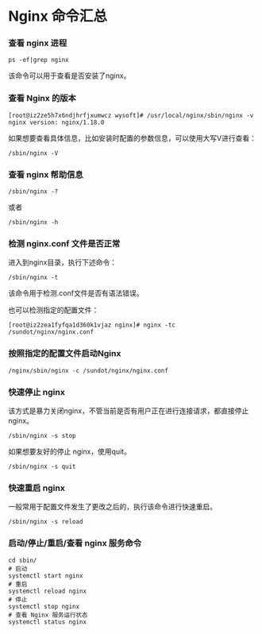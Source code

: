 # Nginx 命令汇总



### 查看 nginx 进程

```shell
ps -ef|grep nginx
```

该命令可以用于查看是否安装了nginx。



### 查看 Nginx 的版本

```shell
[root@iz2ze5h7x6ndjhrfjxumwcz wysoft]# /usr/local/nginx/sbin/nginx -v
nginx version: nginx/1.18.0
```

如果想要查看具体信息，比如安装时配置的参数信息，可以使用大写V进行查看：

```shell
/sbin/nginx -V
```



### 查看 nginx 帮助信息

```shell
/sbin/nginx -?
```

或者

```shell
/sbin/nginx -h
```



### 检测 nginx.conf 文件是否正常

进入到nginx目录，执行下述命令：

```shell
/sbin/nginx -t
```

该命令用于检测.conf文件是否有语法错误。

也可以检测指定的配置文件：

```shell
[root@iz2zea1fyfqa1d360k1vjaz nginx]# nginx -tc /sundot/nginx/nginx.conf
```



### 按照指定的配置文件启动Nginx

```
/nginx/sbin/nginx -c /sundot/nginx/nginx.conf
```



### 快速停止 nginx

该方式是暴力关闭nginx，不管当前是否有用户正在进行连接请求，都直接停止nginx。

```shell
/sbin/nginx -s stop
```

如果想要友好的停止 nginx，使用quit。

```shell
/sbin/nginx -s quit
```



### 快速重启 nginx

一般常用于配置文件发生了更改之后的，执行该命令进行快速重启。

```shell
/sbin/nginx -s reload
```







### 启动/停止/重启/查看 nginx 服务命令

```shell
cd sbin/
# 启动
systemctl start nginx
# 重启
systemctl reload nginx
# 停止
systemctl stop nginx
# 查看 Nginx 服务运行状态
systemctl status nginx
```

